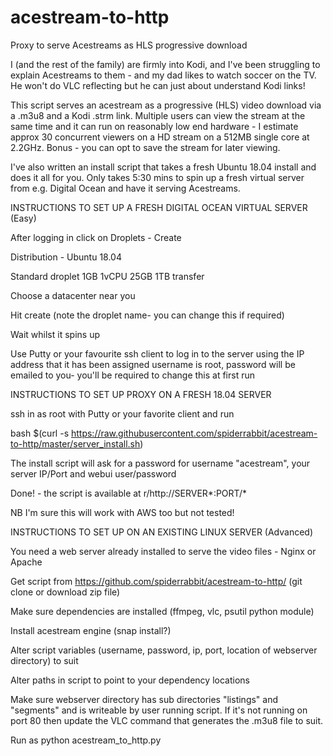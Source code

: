 # acestream-to-http
Proxy to serve Acestreams as HLS progressive download 

I (and the rest of the family) are firmly into Kodi, and I've been struggling to explain Acestreams to them - and my dad likes to watch soccer on the TV. He won't do VLC reflecting but he can just about understand Kodi links!

This script serves an acestream as a progressive (HLS) video download via a .m3u8 and a Kodi .strm link. Multiple users can view the stream at the same time and it can run on reasonably low end hardware - I estimate approx 30 concurrent viewers on a HD stream on a 512MB single core at 2.2GHz. Bonus - you can opt to save the stream for later viewing.

I've also written an install script that takes a fresh Ubuntu 18.04 install and does it all for you. Only takes 5:30 mins to spin up a fresh virtual server from e.g. Digital Ocean and have it serving Acestreams.

INSTRUCTIONS TO SET UP A FRESH DIGITAL OCEAN VIRTUAL SERVER (Easy)

After logging in click on Droplets - Create

Distribution - Ubuntu 18.04

Standard droplet 1GB 1vCPU 25GB 1TB transfer

Choose a datacenter near you

Hit create (note the droplet name- you can change this if required)

Wait whilst it spins up

Use Putty or your favourite ssh client to log in to the server using the IP address that it has been assigned
username is root, password will be emailed to you- you'll be required to change this at first run


INSTRUCTIONS TO SET UP PROXY ON A FRESH 18.04 SERVER

ssh in as root with Putty or your favorite client and run

bash $(curl -s https://raw.githubusercontent.com/spiderrabbit/acestream-to-http/master/server_install.sh)

The install script will ask for a password for username "acestream", your server IP/Port and webui user/password

Done! - the script is available at r/http://SERVER*:PORT/*

NB I'm sure this will work with AWS too but not tested!


INSTRUCTIONS TO SET UP ON AN EXISTING LINUX SERVER (Advanced)

You need a web server already installed to serve the video files - Nginx or Apache

Get script from https://github.com/spiderrabbit/acestream-to-http/ (git clone or download zip file)

Make sure dependencies are installed (ffmpeg, vlc, psutil python module)

Install acestream engine (snap install?)

Alter script variables (username, password, ip, port, location of webserver directory) to suit

Alter paths in script to point to your dependency locations

Make sure webserver directory has sub directories "listings" and "segments" and is writeable by user running script. If it's not running on port 80 then update the VLC command that generates the .m3u8 file to suit.

Run as python acestream_to_http.py
